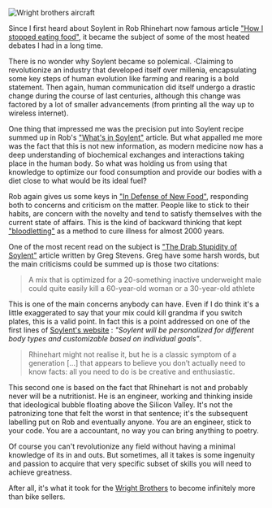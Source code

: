 ![Wright brothers aircraft](http://i.imgur.com/zCduWtJ.jpg)

Since I first heard about Soylent in Rob Rhinehart now famous article ["How I stopped eating food"](http://robrhinehart.com/?p=298), it became the subject of some of the most heated debates I had in a long time.

There is no wonder why Soylent became so polemical. ·Claiming to revolutionize an industry that developed itself over millenia, encapsulating some key steps of human evolution like farming and rearing is a bold statement. Then again, human communication did itself undergo a drastic change during the course of last centuries, although this change was factored by a lot of smaller advancements (from printing all the way up to wireless internet).

One thing that impressed me was the precision put into Soylent recipe summed up in Rob's ["What's in Soylent"](http://robrhinehart.com/?p=424) article.
But what appalled me more was the fact that this is not new information, as modern medicine now has a deep understanding of biochemical exchanges and interactions taking place in the human body.
So what was holding us from using that knowledge to optimize our food consumption and provide our bodies with a diet close to what would be its ideal fuel?

Rob again gives us some keys in ["In Defense of New Food"](http://robrhinehart.com/?p=507), responding both to concerns and criticism on the matter.
People like to stick to their habits, are concern with the novelty and tend to satisfy themselves with the current state of affairs.
This is the kind of backward thinking that kept ["bloodletting"](http://en.wikipedia.org/wiki/Bloodletting) as a method to cure illness for almost 2000 years.

One of the most recent read on the subject is ["The Drab Stupidity of Soylent"](http://www.kernelmag.com/comment/column/4264/the-drab-stupidity-of-soylent/) article written by Greg Stevens.
Greg have some harsh words, but the main criticisms could be summed up is those two citations:

>A mix that is optimized for a 20-something inactive underweight male could quite easily kill a 60-year-old woman or a 30-year-old athlete

This is one of the main concerns anybody can have. Even if I do think it's a little exaggerated to say that your mix could kill grandma if you switch plates, this is a valid point. In fact this is a point addressed on one of the first lines of [Soylent's website](https://campaign.soylent.me/soylent-free-your-body) :  *"Soylent will be personalized for different body types and customizable based on individual goals"*.

>Rhinehart might not realise it, but he is a classic symptom of a generation [...] that appears to believe you don’t actually need to know facts: all you need to do is be creative and enthusiastic.

This second one is based on the fact that Rhinehart is not and probably never will be a nutritionist. He is an engineer, working and thinking inside that ideological bubble floating above the Silicon Valley. It's not the patronizing tone that felt the worst in that sentence; it's the subsequent labelling put on Rob and eventually anyone. You are an engineer, stick to your code. You are a accountant, no way you can bring anything to poetry.

Of course you can't revolutionize any field without having a minimal knowledge of its in and outs. But sometimes, all it takes is some ingenuity and passion to acquire that very specific subset of skills you will need to achieve greatness.

After all, it's what it took for the [Wright Brothers](http://en.wikipedia.org/wiki/Wright_brothers) to become infinitely more than bike sellers.
